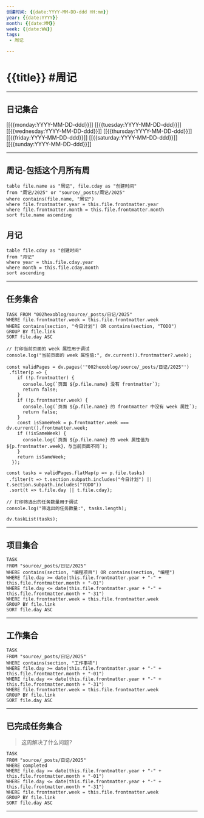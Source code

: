 ```yaml
---
创建时间: {{date:YYYY-MM-DD-ddd HH:mm}} 
year: {{date:YYYY}}
month: {{date:MM}}
week: {{date:WW}}
tags: 
 - 周记

---
```

# {{title}} #周记 

---
## 日记集合
[[{{monday:YYYY-MM-DD-ddd}}]]
[[{{tuesday:YYYY-MM-DD-ddd}}]]
[[{{wednesday:YYYY-MM-DD-ddd}}]]
[[{{thursday:YYYY-MM-DD-ddd}}]]
[[{{friday:YYYY-MM-DD-ddd}}]]
[[{{saturday:YYYY-MM-DD-ddd}}]]
[[{{sunday:YYYY-MM-DD-ddd}}]]

---
## 周记-包括这个月所有周
```dataview
table file.name as "周记", file.cday as "创建时间"
from "周记/2025" or "source/_posts/周记/2025"
where contains(file.name, "周记")
where file.frontmatter.year = this.file.frontmatter.year
where file.frontmatter.month = this.file.frontmatter.month
sort file.name ascending
```

## 月记
```dataview
table file.cday as "创建时间"
from "月记"
where year = this.file.cday.year
where month = this.file.cday.month
sort ascending
```

---
## 任务集合
```dataview
TASK FROM "002hexoblog/source/_posts/日记/2025"
WHERE file.frontmatter.week = this.file.frontmatter.week
WHERE contains(section, "今日计划") OR contains(section, "TODO")
GROUP BY file.link
SORT file.day ASC
```


```dataviewjs
// 打印当前页面的 week 属性用于调试
console.log("当前页面的 week 属性值:", dv.current().frontmatter?.week);

const validPages = dv.pages('"002hexoblog/source/_posts/日记/2025"')
 .filter(p => {
    if (!p.frontmatter) {
      console.log(`页面 ${p.file.name} 没有 frontmatter`);
      return false;
    }
    if (!p.frontmatter.week) {
      console.log(`页面 ${p.file.name} 的 frontmatter 中没有 week 属性`);
      return false;
    }
    const isSameWeek = p.frontmatter.week === dv.current().frontmatter.week;
    if (!isSameWeek) {
      console.log(`页面 ${p.file.name} 的 week 属性值为 ${p.frontmatter.week}，与当前页面不同`);
    }
    return isSameWeek;
  });

const tasks = validPages.flatMap(p => p.file.tasks)
 .filter(t => t.section.subpath.includes("今日计划") || t.section.subpath.includes("TODO"))
 .sort(t => t.file.day || t.file.cday);

// 打印筛选出的任务数量用于调试
console.log("筛选出的任务数量:", tasks.length);

dv.taskList(tasks);

```

---
## 项目集合
```dataview
TASK
FROM "source/_posts/日记/2025"
WHERE contains(section, "编程项目") OR contains(section, "编程")
WHERE file.day >= date(this.file.frontmatter.year + "-" + this.file.frontmatter.month + "-01")
WHERE file.day <= date(this.file.frontmatter.year + "-" + this.file.frontmatter.month + "-31")
WHERE file.frontmatter.week = this.file.frontmatter.week
GROUP BY file.link
SORT file.day ASC
```

---
## 工作集合
```dataview
TASK
FROM "source/_posts/日记/2025"
WHERE contains(section, "工作事项")
WHERE file.day >= date(this.file.frontmatter.year + "-" + this.file.frontmatter.month + "-01")
WHERE file.day <= date(this.file.frontmatter.year + "-" + this.file.frontmatter.month + "-31")
WHERE file.frontmatter.week = this.file.frontmatter.week
GROUP BY file.link
SORT file.day ASC
```

---


## 已完成任务集合
>这周解决了什么问题?

```dataview
TASK
FROM "source/_posts/日记/2025"
WHERE completed
WHERE file.day >= date(this.file.frontmatter.year + "-" + this.file.frontmatter.month + "-01")
WHERE file.day <= date(this.file.frontmatter.year + "-" + this.file.frontmatter.month + "-31")
WHERE file.frontmatter.week = this.file.frontmatter.week
GROUP BY file.link
SORT file.day ASC
```

---

